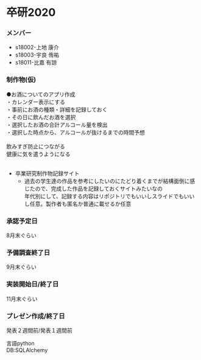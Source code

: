 # 卒研2020

### メンバー

* s18002-上地 康介
* s18003-宇良 侑祐
* s18011-比嘉 有諒

### 制作物(仮)
●お酒についてのアプリ作成
<br>
・カレンダー表示にする
<br>
・事前にお酒の種類・詳細を記録しておく
<br>
・その日に飲んだお酒を選択<br>
・選択したお酒の合計アルコール量を検出<br>
・選択した時点から、アルコールが抜けるまでの時間予想<br>
<br>
飲みすぎ防止につながる<br>
健康に気を遣うようになる<br>
<br>

* 卒業研究制作物記録サイト  
  * 過去の学生達の作品を参考にしたいのにたどり着くまでが結構面倒に感じたので、完成した作品を記録しておくサイトみたいなの  
  年代別にして、記録する内容はリポジトリでもいいしスライドでもいいし任意。製作者も匿名か普通に載せるか任意
  
### 承認予定日
8月末ぐらい
### 予備調査終了日
9月末ぐらい
### 実装開始日/終了日
11月末ぐらい
### プレゼン作成/終了日
発表２週間前/発表１週間前

言語python
<br>
DB:SQLAlchemy
